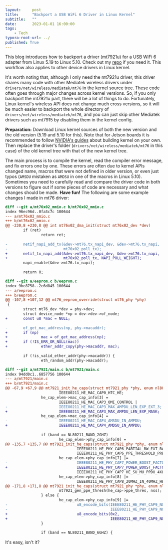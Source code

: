 ```yaml
---
layout:     post
title:      "Backport a USB WiFi 6 Driver in Linux Kernel"
subtitle:   ""
date:       2023-01-01 16:00:00
tags:
    - Tech
typora-root-url: ../
published: True
---
```


This blog introduces how to backport a driver (mt7921u) for a USB WiFi 6 adapter from Linux 5.19 to Linux 5.10.
Check out my [repo](https://github.com/ShengliangD/mt76-backport.git) if you need it.
This workflow also applies to other device drivers in Linux kernel.

It's worth noting that, although I only need the mt7921u driver, this driver shares many code with other Mediatek wireless drivers under `drivers/net/wireless/mediatek/mt76` in the kernel source tree.
These code often goes through major changes across kernel versions.
So, if you only backport the mt7921u part, there will be a lot of things to do.
Fortunately, Linux kernel's wireless API does not change much cross versions, so it will be much easier to backport the whole directory of `drivers/net/wireless/mediatek/mt76`, and you can just skip other Mediatek drivers such as mt7915 by disabling them in the kernel config.

**Preparation:** Download Linux kernel sources of both the new version and the old version (5.19 and 5.10 for this). Note that for Jetson boards it is recommended to follow [NVIDIA's guides](https://docs.nvidia.com/jetson/archives/r34.1/DeveloperGuide/text/SD/Kernel/KernelCustomization.html#to-build-the-kernel) about building kernel on your own. Then replace the driver's folder (`drivers/net/wireless/mediatek/mt76` in this case) of the old kernel tree with that of the new kernel tree.

The main process is to compile the kernel, read the compiler error message, and fix errors one by one. These errors are often due to kernel APIs changed name, macros that were not defined in older version, or even just typos (`AMSDU` mistaken as `AMDSU` in one of the macros in Linux 5.10). Sometimes you need to carefully read and compare the driver code in both versions to figure out if some pieces of code are necessary and what changes should be made. **Have fun!** The following are some example changes I made in mt76 driver:

```diff
diff --git a/mt76x02_mmio.c b/mt76x02_mmio.c
index 96ec96d..0fa3c7c 100644
--- a/mt76x02_mmio.c
+++ b/mt76x02_mmio.c
@@ -230,8 +230,8 @@ int mt76x02_dma_init(struct mt76x02_dev *dev)
        if (ret)
                return ret;
 
-       netif_napi_add_tx(&dev->mt76.tx_napi_dev, &dev->mt76.tx_napi,
-                         mt76x02_poll_tx);
+       netif_tx_napi_add(&dev->mt76.tx_napi_dev, &dev->mt76.tx_napi,
+                         mt76x02_poll_tx, NAPI_POLL_WEIGHT);
        napi_enable(&dev->mt76.tx_napi);
 
        return 0;
```

```diff
diff --git a/eeprom.c b/eeprom.c
index 9bc8758..2c6d845 100644
--- a/eeprom.c
+++ b/eeprom.c
@@ -107,8 +107,12 @@ mt76_eeprom_override(struct mt76_phy *phy)
 {
        struct mt76_dev *dev = phy->dev;
        struct device_node *np = dev->dev->of_node;
+       const u8 *mac = NULL;
 
-       of_get_mac_address(np, phy->macaddr);
+       if (np)
+               mac = of_get_mac_address(np);
+       if (!IS_ERR_OR_NULL(mac))
+               ether_addr_copy(phy->macaddr, mac);
 
        if (!is_valid_ether_addr(phy->macaddr)) {
                eth_random_addr(phy->macaddr);
```

```diff
diff --git a/mt7921/main.c b/mt7921/main.c
index 94dd0c1..6857756 100644
--- a/mt7921/main.c
+++ b/mt7921/main.c
@@ -67,9 +67,9 @@ mt7921_init_he_caps(struct mt7921_phy *phy, enum nl80211_band band,
                        IEEE80211_HE_MAC_CAP0_HTC_HE;
                he_cap_elem->mac_cap_info[3] =
                        IEEE80211_HE_MAC_CAP3_OMI_CONTROL |
-                       IEEE80211_HE_MAC_CAP3_MAX_AMPDU_LEN_EXP_EXT_3;
+                       IEEE80211_HE_MAC_CAP3_MAX_AMPDU_LEN_EXP_MASK;
                he_cap_elem->mac_cap_info[4] =
-                       IEEE80211_HE_MAC_CAP4_AMSDU_IN_AMPDU;
+                       IEEE80211_HE_MAC_CAP4_AMDSU_IN_AMPDU;
 
                if (band == NL80211_BAND_2GHZ)
                        he_cap_elem->phy_cap_info[0] =
@@ -135,7 +135,7 @@ mt7921_init_he_caps(struct mt7921_phy *phy, enum nl80211_band band,
                                IEEE80211_HE_PHY_CAP6_PARTIAL_BW_EXT_RANGE |
                                IEEE80211_HE_PHY_CAP6_PPE_THRESHOLD_PRESENT;
                        he_cap_elem->phy_cap_info[7] |=
-                               IEEE80211_HE_PHY_CAP7_POWER_BOOST_FACTOR_SUPP |
+                               IEEE80211_HE_PHY_CAP7_POWER_BOOST_FACTOR_AR |
                                IEEE80211_HE_PHY_CAP7_HE_SU_MU_PPDU_4XLTF_AND_08_US_GI;
                        he_cap_elem->phy_cap_info[8] |=
                                IEEE80211_HE_PHY_CAP8_20MHZ_IN_40MHZ_HE_PPDU_IN_2G |
@@ -171,8 +171,8 @@ mt7921_init_he_caps(struct mt7921_phy *phy, enum nl80211_band band,
                        mt7921_gen_ppe_thresh(he_cap->ppe_thres, nss);
                } else {
                        he_cap_elem->phy_cap_info[9] |=
-                               u8_encode_bits(IEEE80211_HE_PHY_CAP9_NOMINAL_PKT_PADDING_16US,
-                                              IEEE80211_HE_PHY_CAP9_NOMINAL_PKT_PADDING_MASK);
+                               u8_encode_bits(0x2,
+                                              IEEE80211_HE_PHY_CAP9_NOMIMAL_PKT_PADDING_MASK);
                }
 
                if (band == NL80211_BAND_6GHZ) {
```

It's easy, isn't it?
